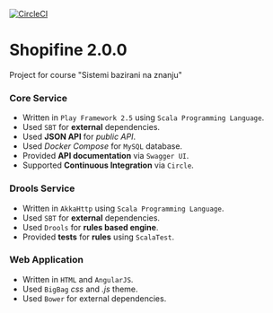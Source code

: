 [![CircleCI](https://circleci.com/gh/dmarjanovic94/kbs-shopifine/tree/dev.svg?style=svg&circle-token=19db9cb126a9397de48fa0cfe86311a01163f89d)](https://circleci.com/gh/dmarjanovic94/kbs-shopifine/tree/dev)

# Shopifine 2.0.0
Project for course "Sistemi bazirani na znanju"

### Core Service
- Written in `Play Framework 2.5` using `Scala Programming Language`. 
- Used `SBT` for **external** dependencies.
- Used **JSON API** for _public API_. 
- Used _Docker Compose_ for `MySQL` database.
- Provided **API documentation** via `Swagger UI`. 
- Supported **Continuous Integration** via `Circle`. 

### Drools Service
- Written in `AkkaHttp` using `Scala Programming Language`. 
- Used `SBT` for **external** dependencies.
- Used `Drools` for **rules based engine**.
- Provided **tests** for **rules** using `ScalaTest`. 

### Web Application
- Written in `HTML` and `AngularJS`.
- Used `BigBag` _css_ and _.js_ theme.
- Used `Bower` for external dependencies.
